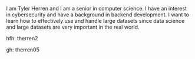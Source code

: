 I am Tyler Herren and I am a senior in computer science. I have an interest in cybersecurity and have a background in backend development.
I want to learn how to effectively use and handle large datasets since data science and large datasets are very important in the real world.

hfh: therren2

gh: therren05
